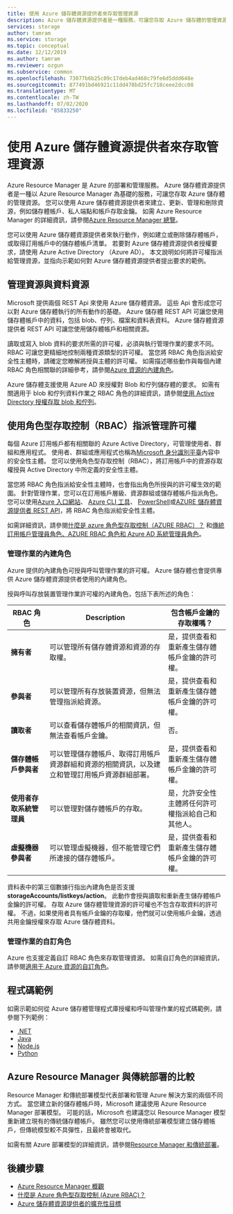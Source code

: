 ```yaml
---
title: 使用 Azure 儲存體資源提供者來存取管理資源
description: Azure 儲存體資源提供者是一種服務，可讓您存取 Azure 儲存體的管理資源。 您可以使用 Azure 儲存體資源提供者來建立、更新、管理和刪除資源，例如儲存體帳戶、私人端點和帳戶存取金鑰。
services: storage
author: tamram
ms.service: storage
ms.topic: conceptual
ms.date: 12/12/2019
ms.author: tamram
ms.reviewer: ozgun
ms.subservice: common
ms.openlocfilehash: 73077b6b25c09c17deb4ad468c79fe6d5ddd648e
ms.sourcegitcommit: 877491bd46921c11dd478bd25fc718ceee2dcc08
ms.translationtype: MT
ms.contentlocale: zh-TW
ms.lasthandoff: 07/02/2020
ms.locfileid: "85833250"
---
```

# <a name="use-the-azure-storage-resource-provider-to-access-management-resources"></a>使用 Azure 儲存體資源提供者來存取管理資源

Azure Resource Manager 是 Azure 的部署和管理服務。 Azure 儲存體資源提供者是一種以 Azure Resource Manager 為基礎的服務，可讓您存取 Azure 儲存體的管理資源。 您可以使用 Azure 儲存體資源提供者來建立、更新、管理和刪除資源，例如儲存體帳戶、私人端點和帳戶存取金鑰。 如需 Azure Resource Manager 的詳細資訊，請參閱[Azure Resource Manager 總覽](/azure/azure-resource-manager/resource-group-overview)。

您可以使用 Azure 儲存體資源提供者來執行動作，例如建立或刪除儲存體帳戶，或取得訂用帳戶中的儲存體帳戶清單。 若要對 Azure 儲存體資源提供者授權要求，請使用 Azure Active Directory （Azure AD）。 本文說明如何將許可權指派給管理資源，並指向示範如何對 Azure 儲存體資源提供者提出要求的範例。

## <a name="management-resources-versus-data-resources"></a>管理資源與資料資源

Microsoft 提供兩個 REST Api 來使用 Azure 儲存體資源。 這些 Api 會形成您可以對 Azure 儲存體執行的所有動作的基礎。 Azure 儲存體 REST API 可讓您使用儲存體帳戶中的資料，包括 blob、佇列、檔案和資料表資料。 Azure 儲存體資源提供者 REST API 可讓您使用儲存體帳戶和相關資源。

讀取或寫入 blob 資料的要求所需的許可權，必須與執行管理作業的要求不同。 RBAC 可讓您更精細地控制兩種資源類型的許可權。 當您將 RBAC 角色指派給安全性主體時，請確定您瞭解將授與主體的許可權。 如需描述哪些動作與每個內建 RBAC 角色相關聯的詳細參考，請參閱[Azure 資源的內建角色](../../role-based-access-control/built-in-roles.md)。

Azure 儲存體支援使用 Azure AD 來授權對 Blob 和佇列儲存體的要求。 如需有關適用于 blob 和佇列資料作業之 RBAC 角色的詳細資訊，請參閱[使用 Active Directory 授權存取 blob 和佇列](storage-auth-aad.md)。

## <a name="assign-management-permissions-with-role-based-access-control-rbac"></a>使用角色型存取控制（RBAC）指派管理許可權

每個 Azure 訂用帳戶都有相關聯的 Azure Active Directory，可管理使用者、群組和應用程式。 使用者、群組或應用程式也稱為[Microsoft 身分識別平臺](/azure/active-directory/develop/)內容中的安全性主體。 您可以使用角色型存取控制（RBAC），將訂用帳戶中的資源存取權授與 Active Directory 中所定義的安全性主體。

當您將 RBAC 角色指派給安全性主體時，也會指出角色所授與的許可權生效的範圍。 針對管理作業，您可以在訂用帳戶層級、資源群組或儲存體帳戶指派角色。 您可以使用[Azure 入口網站](https://portal.azure.com/)、 [Azure CLI 工具](../../cli-install-nodejs.md)、 [PowerShell](/powershell/azureps-cmdlets-docs)或[AZURE 儲存體資源提供者 REST API](/rest/api/storagerp)，將 RBAC 角色指派給安全性主體。

如需詳細資訊，請參閱[什麼是 azure 角色型存取控制（AZURE RBAC）？](../../role-based-access-control/overview.md) 和[傳統訂用帳戶管理員角色、AZURE RBAC 角色和 Azure AD 系統管理員角色](../../role-based-access-control/rbac-and-directory-admin-roles.md)。

### <a name="built-in-roles-for-management-operations"></a>管理作業的內建角色

Azure 提供的內建角色可授與呼叫管理作業的許可權。 Azure 儲存體也會提供專供 Azure 儲存體資源提供者使用的內建角色。

授與呼叫存放裝置管理作業許可權的內建角色，包括下表所述的角色：

|    RBAC 角色    |    Description    |    包含帳戶金鑰的存取權嗎？    |
|---------------------------------|------------------------------------------------------------------------------------------------------------------------------------------------------------------------|---------------------------------------------------------------------------------------|
| **擁有者** | 可以管理所有儲存體資源和資源的存取權。  | 是，提供查看和重新產生儲存體帳戶金鑰的許可權。 |
| **參與者**  | 可以管理所有存放裝置資源，但無法管理指派給資源。 | 是，提供查看和重新產生儲存體帳戶金鑰的許可權。 |
| **讀取者** | 可以查看儲存體帳戶的相關資訊，但無法查看帳戶金鑰。 | 否。 |
| **儲存體帳戶參與者** | 可以管理儲存體帳戶、取得訂用帳戶資源群組和資源的相關資訊，以及建立和管理訂用帳戶資源群組部署。 | 是，提供查看和重新產生儲存體帳戶金鑰的許可權。 |
| **使用者存取系統管理員** | 可以管理對儲存體帳戶的存取。   | 是，允許安全性主體將任何許可權指派給自己和其他人。 |
| **虛擬機器參與者** | 可以管理虛擬機器，但不能管理它們所連接的儲存體帳戶。   | 是，提供查看和重新產生儲存體帳戶金鑰的許可權。 |

資料表中的第三個數據行指出內建角色是否支援**storageAccounts/listkeys/action**。 此動作會授與讀取和重新產生儲存體帳戶金鑰的許可權。 存取 Azure 儲存體管理資源的許可權也不包含存取資料的許可權。 不過，如果使用者具有帳戶金鑰的存取權，他們就可以使用帳戶金鑰，透過共用金鑰授權來存取 Azure 儲存體資料。

### <a name="custom-roles-for-management-operations"></a>管理作業的自訂角色

Azure 也支援定義自訂 RBAC 角色來存取管理資源。 如需自訂角色的詳細資訊，請參閱[適用于 Azure 資源的自訂角色](../../role-based-access-control/custom-roles.md)。

## <a name="code-samples"></a>程式碼範例

如需示範如何從 Azure 儲存體管理程式庫授權和呼叫管理作業的程式碼範例，請參閱下列範例：

- [.NET](https://github.com/Azure-Samples/storage-dotnet-resource-provider-getting-started)
- [Java](https://github.com/Azure-Samples/storage-java-manage-storage-accounts)
- [Node.js](https://github.com/Azure-Samples/storage-node-resource-provider-getting-started)
- [Python](https://github.com/Azure-Samples/storage-python-manage)

## <a name="azure-resource-manager-versus-classic-deployments"></a>Azure Resource Manager 與傳統部署的比較

Resource Manager 和傳統部署模型代表部署和管理 Azure 解決方案的兩個不同方式。 當您建立新的儲存體帳戶時，Microsoft 建議使用 Azure Resource Manager 部署模型。 可能的話，Microsoft 也建議您以 Resource Manager 模型重新建立現有的傳統儲存體帳戶。 雖然您可以使用傳統部署模型建立儲存體帳戶，但傳統模型較不具彈性，且最終會被取代。

如需有關 Azure 部署模型的詳細資訊，請參閱[Resource Manager 和傳統部署](../../azure-resource-manager/management/deployment-models.md)。

## <a name="next-steps"></a>後續步驟

- [Azure Resource Manager 概觀](/azure/azure-resource-manager/resource-group-overview)
- [什麼是 Azure 角色型存取控制 (Azure RBAC)？](../../role-based-access-control/overview.md)
- [Azure 儲存體資源提供者的擴充性目標](scalability-targets-resource-provider.md)
